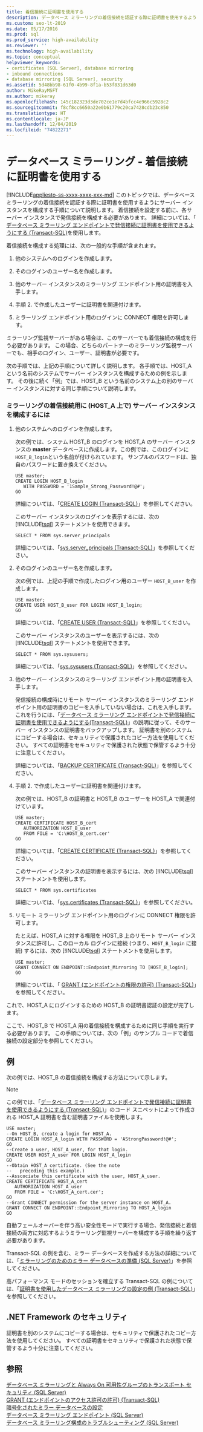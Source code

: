 ```yaml
---
title: 着信接続に証明書を使用する
description: データベース ミラーリングの着信接続を認証する際に証明書を使用するようにサーバー インスタンスを構成する手順について説明します。
ms.custom: seo-lt-2019
ms.date: 05/17/2016
ms.prod: sql
ms.prod_service: high-availability
ms.reviewer: ''
ms.technology: high-availability
ms.topic: conceptual
helpviewer_keywords:
- certificates [SQL Server], database mirroring
- inbound connections
- database mirroring [SQL Server], security
ms.assetid: 5d48bb98-61f0-4b99-8f1a-b53f831d63d0
author: MikeRayMSFT
ms.author: mikeray
ms.openlocfilehash: 145c182323d3de702ce1e7d4bfcc4e966c5928c2
ms.sourcegitcommit: f8cf8cc6650a22e0b61779c20ca7428cdb23c850
ms.translationtype: HT
ms.contentlocale: ja-JP
ms.lasthandoff: 12/04/2019
ms.locfileid: "74822271"
---
```

# <a name="database-mirroring---use-certificates-for-inbound-connections"></a>データベース ミラーリング - 着信接続に証明書を使用する
[!INCLUDE[appliesto-ss-xxxx-xxxx-xxx-md](../../includes/appliesto-ss-xxxx-xxxx-xxx-md.md)]
  このトピックでは、データベース ミラーリングの着信接続を認証する際に証明書を使用するようにサーバー インスタンスを構成する手順について説明します。 着信接続を設定する前に、各サーバー インスタンスで発信接続を構成する必要があります。 詳細については、「 [データベース ミラーリング エンドポイントで発信接続に証明書を使用できるようにする &#40;Transact-SQL&#41;](../../database-engine/database-mirroring/database-mirroring-use-certificates-for-outbound-connections.md)を使用します。  
  
 着信接続を構成する処理には、次の一般的な手順が含まれます。  
  
1.  他のシステムへのログインを作成します。  
  
2.  そのログインのユーザー名を作成します。  
  
3.  他のサーバー インスタンスのミラーリング エンドポイント用の証明書を入手します。  
  
4.  手順 2. で作成したユーザーに証明書を関連付けます。  
  
5.  ミラーリング エンドポイント用のログインに CONNECT 権限を許可します。  
  
 ミラーリング監視サーバーがある場合は、このサーバーでも着信接続の構成を行う必要があります。 この場合、どちらのパートナーのミラーリング監視サーバーでも、相手のログイン、ユーザー、証明書が必要です。  
  
 次の手順では、上記の手順について詳しく説明します。 各手順では、HOST_A という名前のシステムでサーバー インスタンスを構成するための例を示します。 その後に続く「例」では、HOST_B という名前のシステム上の別のサーバー インスタンスに対する同じ手順について説明します。  
  
### <a name="to-configure-server-instances-for-inbound-mirroring-connections-on-host_a"></a>ミラーリングの着信接続用に (HOST_A 上で) サーバー インスタンスを構成するには  
  
1.  他のシステムへのログインを作成します。  
  
     次の例では、システム HOST_B のログインを HOST_A のサーバー インスタンスの **master** データベースに作成します。この例では、このログインに `HOST_B_login`という名前が付けられています。 サンプルのパスワードは、独自のパスワードに置き換えてください。  
  
    ```  
    USE master;  
    CREATE LOGIN HOST_B_login   
       WITH PASSWORD = '1Sample_Strong_Password!@#';  
    GO  
    ```  
  
     詳細については、「[CREATE LOGIN &#40;Transact-SQL&#41;](../../t-sql/statements/create-login-transact-sql.md)」を参照してください。  
  
     このサーバー インスタンスのログインを表示するには、次の [!INCLUDE[tsql](../../includes/tsql-md.md)] ステートメントを使用できます。  
  
    ```  
    SELECT * FROM sys.server_principals  
    ```  
  
     詳細については、「[sys.server_principals &#40;Transact-SQL&#41;](../../relational-databases/system-catalog-views/sys-server-principals-transact-sql.md)」を参照してください。  
  
2.  そのログインのユーザー名を作成します。  
  
     次の例では、上記の手順で作成したログイン用のユーザー `HOST_B_user` を作成します。  
  
    ```  
    USE master;  
    CREATE USER HOST_B_user FOR LOGIN HOST_B_login;  
    GO  
    ```  
  
     詳細については、「[CREATE USER &#40;Transact-SQL&#41;](../../t-sql/statements/create-user-transact-sql.md)」を参照してください。  
  
     このサーバー インスタンスのユーザーを表示するには、次の [!INCLUDE[tsql](../../includes/tsql-md.md)] ステートメントを使用できます。  
  
    ```  
    SELECT * FROM sys.sysusers;  
    ```  
  
     詳細については、「[sys.sysusers &#40;Transact-SQL&#41;](../../relational-databases/system-compatibility-views/sys-sysusers-transact-sql.md)」を参照してください。  
  
3.  他のサーバー インスタンスのミラーリング エンドポイント用の証明書を入手します。  
  
     発信接続の構成時にリモート サーバー インスタンスのミラーリング エンドポイント用の証明書のコピーを入手していない場合は、これを入手します。 これを行うには、「[データベース ミラーリング エンドポイントで発信接続に証明書を使用できるようにする&#40;Transact-SQL&#41;](../../database-engine/database-mirroring/database-mirroring-use-certificates-for-outbound-connections.md)」の説明に従って、そのサーバー インスタンスの証明書をバックアップします。 証明書を別のシステムにコピーする場合は、セキュリティで保護されたコピー方法を使用してください。 すべての証明書をセキュリティで保護された状態で保管するよう十分に注意してください。  
  
     詳細については、「[BACKUP CERTIFICATE &#40;Transact-SQL&#41;](../../t-sql/statements/backup-certificate-transact-sql.md)」を参照してください。  
  
4.  手順 2. で作成したユーザーに証明書を関連付けます。  
  
     次の例では、HOST_B の証明書と HOST_B のユーザーを HOST_A で関連付けています。  
  
    ```  
    USE master;  
    CREATE CERTIFICATE HOST_B_cert  
       AUTHORIZATION HOST_B_user  
       FROM FILE = 'C:\HOST_B_cert.cer'  
    GO  
    ```  
  
     詳細については、「[CREATE CERTIFICATE &#40;Transact-SQL&#41;](../../t-sql/statements/create-certificate-transact-sql.md)」を参照してください。  
  
     このサーバー インスタンスの証明書を表示するには、次の [!INCLUDE[tsql](../../includes/tsql-md.md)] ステートメントを使用します。  
  
    ```  
    SELECT * FROM sys.certificates  
    ```  
  
     詳細については、「[sys.certificates &#40;Transact-SQL&#41;](../../relational-databases/system-catalog-views/sys-certificates-transact-sql.md)」を参照してください。  
  
5.  リモート ミラーリング エンドポイント用のログインに CONNECT 権限を許可します。  
  
     たとえば、HOST_A に対する権限を HOST_B 上のリモート サーバー インスタンスに許可し、このローカル ログインに接続 (つまり、`HOST_B_login` に接続) するには、次の [!INCLUDE[tsql](../../includes/tsql-md.md)] ステートメントを使用します。  
  
    ```  
    USE master;  
    GRANT CONNECT ON ENDPOINT::Endpoint_Mirroring TO [HOST_B_login];  
    GO  
    ```  
  
     詳細については、「 [GRANT (エンドポイントの権限の許可) &#40;Transact-SQL&#41;](../../t-sql/statements/grant-endpoint-permissions-transact-sql.md)」を参照してください。  
  
 これで、HOST_A にログインするための HOST_B の証明書認証の設定が完了します。  
  
 ここで、HOST_B で HOST_A 用の着信接続を構成するために同じ手順を実行する必要があります。 この手順については、次の「例」のサンプル コードで着信接続の設定部分を参照してください。  
  
## <a name="example"></a>例  
 次の例では、HOST_B の着信接続を構成する方法について示します。  
  
> [!NOTE]  
>  この例では、「[データベース ミラーリング エンドポイントで発信接続に証明書を使用できるようにする &#40;Transact-SQL&#41;](../../database-engine/database-mirroring/database-mirroring-use-certificates-for-outbound-connections.md)」のコード スニペットによって作成される HOST_A 証明書を含む証明書ファイルを使用します。  
  
```  
USE master;  
--On HOST_B, create a login for HOST_A.  
CREATE LOGIN HOST_A_login WITH PASSWORD = 'AStrongPassword!@#';  
GO  
--Create a user, HOST_A_user, for that login.  
CREATE USER HOST_A_user FOR LOGIN HOST_A_login  
GO  
--Obtain HOST_A certificate. (See the note   
--   preceding this example.)  
--Asscociate this certificate with the user, HOST_A_user.  
CREATE CERTIFICATE HOST_A_cert  
   AUTHORIZATION HOST_A_user  
   FROM FILE = 'C:\HOST_A_cert.cer';  
GO  
--Grant CONNECT permission for the server instance on HOST_A.  
GRANT CONNECT ON ENDPOINT::Endpoint_Mirroring TO HOST_A_login  
GO  
```  
  
 自動フェールオーバーを伴う高い安全性モードで実行する場合、発信接続と着信接続の両方に対応するようミラーリング監視サーバーを構成する手順を繰り返す必要があります。  
  
 Transact-SQL の例を含む、ミラー データベースを作成する方法の詳細については、「[ミラーリングのためのミラー データベースの準備 &#40;SQL Server&#41;](../../database-engine/database-mirroring/prepare-a-mirror-database-for-mirroring-sql-server.md)」を参照してください。  
  
 高パフォーマンス モードのセッションを確立する Transact-SQL の例については、「[証明書を使用したデータベース ミラーリングの設定の例 &#40;Transact-SQL&#41;](../../database-engine/database-mirroring/example-setting-up-database-mirroring-using-certificates-transact-sql.md)」を参照してください。  
  
## <a name="net-framework-security"></a>.NET Framework のセキュリティ  
 証明書を別のシステムにコピーする場合は、セキュリティで保護されたコピー方法を使用してください。 すべての証明書をセキュリティで保護された状態で保管するよう十分に注意してください。  
  
## <a name="see-also"></a>参照  
 [データベース ミラーリングと Always On 可用性グループのトランスポート セキュリティ &#40;SQL Server&#41;](../../database-engine/database-mirroring/transport-security-database-mirroring-always-on-availability.md)   
 [GRANT (エンドポイントのアクセス許可の許可) &#40;Transact-SQL&#41;](../../t-sql/statements/grant-endpoint-permissions-transact-sql.md)   
 [暗号化されたミラー データベースの設定](../../database-engine/database-mirroring/set-up-an-encrypted-mirror-database.md)   
 [データベース ミラーリング エンドポイント &#40;SQL Server&#41;](../../database-engine/database-mirroring/the-database-mirroring-endpoint-sql-server.md)   
 [データベース ミラーリング構成のトラブルシューティング &#40;SQL Server&#41;](../../database-engine/database-mirroring/troubleshoot-database-mirroring-configuration-sql-server.md)  
  
  
